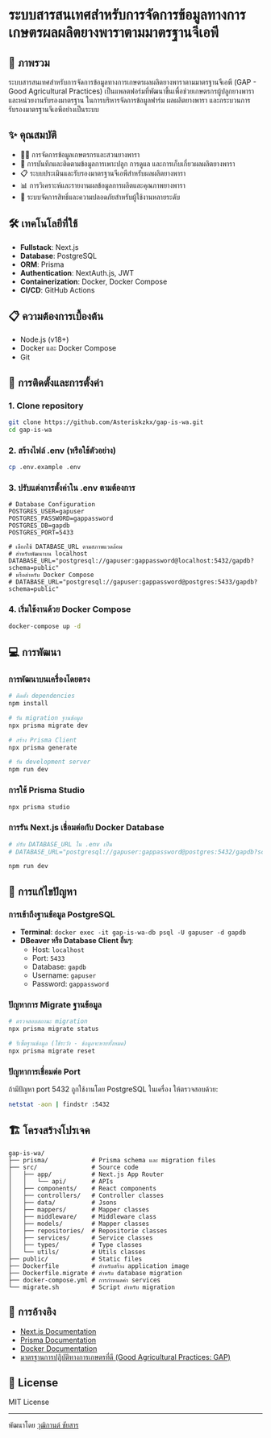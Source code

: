 # ระบบสารสนเทศสำหรับการจัดการข้อมูลทางการเกษตรผลผลิตยางพาราตามมาตรฐานจีเอพี

## 🚀 ภาพรวม
ระบบสารสนเทศสำหรับการจัดการข้อมูลทางการเกษตรผลผลิตยางพาราตามมาตรฐานจีเอพี (GAP - Good Agricultural Practices) เป็นแพลตฟอร์มที่พัฒนาขึ้นเพื่อช่วยเกษตรกรผู้ปลูกยางพาราและหน่วยงานรับรองมาตรฐาน ในการบริหารจัดการข้อมูลฟาร์ม ผลผลิตยางพารา และกระบวนการรับรองมาตรฐานจีเอพีอย่างเป็นระบบ

## ✨ คุณสมบัติ
- 👨‍🌾 การจัดการข้อมูลเกษตรกรและสวนยางพารา
- 🌱 การบันทึกและติดตามข้อมูลการเพาะปลูก การดูแล และการเก็บเกี่ยวผลผลิตยางพารา
- 📋 ระบบประเมินและรับรองมาตรฐานจีเอพีสำหรับผลผลิตยางพารา
- 📊 การวิเคราะห์และรายงานผลข้อมูลการผลิตและคุณภาพยางพารา
- 🔐 ระบบจัดการสิทธิ์และความปลอดภัยสำหรับผู้ใช้งานหลายระดับ

## 🛠️ เทคโนโลยีที่ใช้
- **Fullstack**: Next.js
- **Database**: PostgreSQL
- **ORM**: Prisma
- **Authentication**: NextAuth.js, JWT
- **Containerization**: Docker, Docker Compose
- **CI/CD**: GitHub Actions

## 📋 ความต้องการเบื้องต้น
- Node.js (v18+)
- Docker และ Docker Compose
- Git

## 🚀 การติดตั้งและการตั้งค่า

### 1. Clone repository
```bash
git clone https://github.com/Asteriskzkx/gap-is-wa.git
cd gap-is-wa
```

### 2. สร้างไฟล์ .env (หรือใช้ตัวอย่าง)
```bash
cp .env.example .env
```

### 3. ปรับแต่งการตั้งค่าใน .env ตามต้องการ
```
# Database Configuration
POSTGRES_USER=gapuser
POSTGRES_PASSWORD=gappassword
POSTGRES_DB=gapdb
POSTGRES_PORT=5433

# เลือกใช้ DATABASE_URL ตามสภาพแวดล้อม
# สำหรับพัฒนาบน localhost
DATABASE_URL="postgresql://gapuser:gappassword@localhost:5432/gapdb?schema=public"
# หรือสำหรับ Docker Compose
# DATABASE_URL="postgresql://gapuser:gappassword@postgres:5433/gapdb?schema=public"
```

### 4. เริ่มใช้งานด้วย Docker Compose
```bash
docker-compose up -d
```

## 💻 การพัฒนา

### การพัฒนาบนเครื่องโดยตรง
```bash
# ติดตั้ง dependencies
npm install

# รัน migration ฐานข้อมูล
npx prisma migrate dev

# สร้าง Prisma Client
npx prisma generate

# รัน development server
npm run dev
```

### การใช้ Prisma Studio
```bash
npx prisma studio
```

### การรัน Next.js เชื่อมต่อกับ Docker Database
```bash
# ปรับ DATABASE_URL ใน .env เป็น
# DATABASE_URL="postgresql://gapuser:gappassword@postgres:5432/gapdb?schema=public""

npm run dev
```

## 🐛 การแก้ไขปัญหา

### การเข้าถึงฐานข้อมูล PostgreSQL
- **Terminal**: `docker exec -it gap-is-wa-db psql -U gapuser -d gapdb`
- **DBeaver หรือ Database Client อื่นๆ**:
  - Host: `localhost` 
  - Port: `5433`
  - Database: `gapdb`
  - Username: `gapuser`
  - Password: `gappassword`

### ปัญหาการ Migrate ฐานข้อมูล
```bash
# ตรวจสอบสถานะ migration
npx prisma migrate status

# รีเซ็ตฐานข้อมูล (ใช้ระวัง - ข้อมูลจะหายทั้งหมด)
npx prisma migrate reset
```

### ปัญหาการเชื่อมต่อ Port
ถ้ามีปัญหา port 5432 ถูกใช้งานโดย PostgreSQL ในเครื่อง ให้ตรวจสอบด้วย:
```bash
netstat -aon | findstr :5432
```

## 🏗️ โครงสร้างโปรเจค
```
gap-is-wa/
├── prisma/            # Prisma schema และ migration files
├── src/               # Source code
│   ├── app/           # Next.js App Router
│   │   └── api/       # APIs
│   ├── components/    # React components
│   ├── controllers/   # Controller classes
│   ├── data/          # Jsons
│   ├── mappers/       # Mapper classes
│   ├── middleware/    # Middleware class
│   ├── models/        # Mapper classes
│   ├── repositories/  # Repositorie classes
│   ├── services/      # Service classes
│   ├── types/         # Type classes
│   └── utils/         # Utils classes
├── public/            # Static files
├── Dockerfile         # สำหรับสร้าง application image
├── Dockerfile.migrate # สำหรับ database migration
├── docker-compose.yml # การกำหนดค่า services
└── migrate.sh         # Script สำหรับ migration
```

## 📄 การอ้างอิง
- [Next.js Documentation](https://nextjs.org/docs)
- [Prisma Documentation](https://www.prisma.io/docs)
- [Docker Documentation](https://docs.docker.com/)
- [มาตรฐานการปฏิบัติทางการเกษตรที่ดี (Good Agricultural Practices: GAP)](https://www.acfs.go.th/)

## 📝 License
MIT License

---

พัฒนาโดย [วุฒิกานต์ ชัยสาร](https://github.com/Asteriskzkx)
